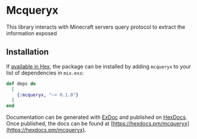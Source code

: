 # Mcqueryx

This library interacts with Minecraft servers query protocol to
extract the information exposed

## Installation

If [available in Hex](https://hex.pm/docs/publish), the package can be installed
by adding `mcqueryx` to your list of dependencies in `mix.exs`:

```elixir
def deps do
  [
    {:mcqueryx, "~> 0.1.0"}
  ]
end
```

Documentation can be generated with [ExDoc](https://github.com/elixir-lang/ex_doc)
and published on [HexDocs](https://hexdocs.pm). Once published, the docs can
be found at [https://hexdocs.pm/mcqueryx](https://hexdocs.pm/mcqueryx).

